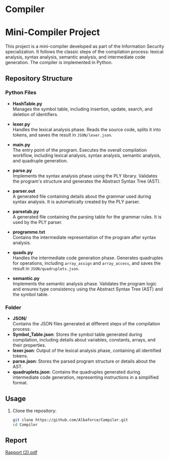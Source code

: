 # Compiler
# Mini-Compiler Project

This project is a mini-compiler developed as part of the Information Security specialization. It follows the classic steps of the compilation process: lexical analysis, syntax analysis, semantic analysis, and intermediate code generation. The compiler is implemented in Python.

## Repository Structure

### Python Files
- **HashTable.py**  
  Manages the symbol table, including insertion, update, search, and deletion of identifiers.

- **lexer.py**  
  Handles the lexical analysis phase. Reads the source code, splits it into tokens, and saves the result in `JSON/lexer.json`.

- **main.py**  
  The entry point of the program. Executes the overall compilation workflow, including lexical analysis, syntax analysis, semantic analysis, and quadruple generation.

- **parse.py**  
  Implements the syntax analysis phase using the PLY library. Validates the program's structure and generates the Abstract Syntax Tree (AST).

- **parser.out**  
  A generated file containing details about the grammar used during syntax analysis. It is automatically created by the PLY parser.

- **parsetab.py**  
  A generated file containing the parsing table for the grammar rules. It is used by the PLY parser.

- **programme.txt**  
  Contains the intermediate representation of the program after syntax analysis.

- **quads.py**  
  Handles the intermediate code generation phase. Generates quadruples for operations, including `array_assign` and `array_access`, and saves the result in `JSON/quadruplets.json`.

- **semantic.py**  
  Implements the semantic analysis phase. Validates the program logic and ensures type consistency using the Abstract Syntax Tree (AST) and the symbol table.

### Folder
- **JSON/**  
Contains the JSON files generated at different steps of the compilation process:
- **Symbol_Table.json**: Stores the symbol table generated during compilation, including details about variables, constants, arrays, and their properties.
- **lexer.json**: Output of the lexical analysis phase, containing all identified tokens.
- **parse.json**: Stores the parsed program structure or details about the AST.
- **quadruplets.json**: Contains the quadruples generated during intermediate code generation, representing instructions in a simplified format.


## Usage
1. Clone the repository:  
   ```bash
   git clone https://github.com/Albaforce/Compiler.git
   cd Compiler
## Report
[Rapport (2).pdf](https://github.com/user-attachments/files/18215983/Rapport.2.pdf)

